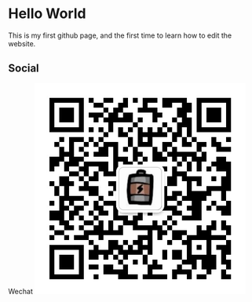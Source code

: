 # Hello World
This is my first github page, and the first time to learn how to edit the website.

## Social
Wechat ![image](https://github.com/24Hoursss/24Hoursss.github.io/blob/gh-pages/image/%E5%BE%AE%E4%BF%A1%E5%9B%BE%E7%89%87_20201018222321.jpg)
            
